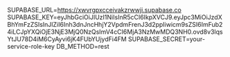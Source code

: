 SUPABASE_URL=https://xwvrgpxcceivakzrwwji.supabase.co
SUPABASE_KEY=eyJhbGciOiJIUzI1NiIsInR5cCI6IkpXVCJ9.eyJpc3MiOiJzdXBhYmFzZSIsInJlZiI6Inh3dnJncHhjY2VpdmFrenJ3d2ppIiwicm9sZSI6ImFub24iLCJpYXQiOjE3NjE3MjQ0NzQsImV4cCI6MjA3NzMwMDQ3NH0.ovd8v3lqsYtJU78D4iM6CyAyvi6jK4FUbYUjydFi4FM
SUPABASE_SECRET=your-service-role-key
DB_METHOD=rest
